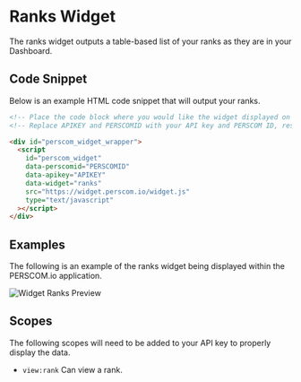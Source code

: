 # Ranks Widget

The ranks widget outputs a table-based list of your ranks as they are in your Dashboard.

## Code Snippet

Below is an example HTML code snippet that will output your ranks.

```html
<!-- Place the code block where you would like the widget displayed on your website. !-->
<!-- Replace APIKEY and PERSCOMID with your API key and PERSCOM ID, respectively. !-->

<div id="perscom_widget_wrapper">
  <script
    id="perscom_widget"
    data-perscomid="PERSCOMID"
    data-apikey="APIKEY"
    data-widget="ranks"
    src="https://widget.perscom.io/widget.js"
    type="text/javascript"
  ></script>
</div>
```

## Examples

The following is an example of the ranks widget being displayed within the PERSCOM.io application.

![Widget Ranks Preview](https://perscom-cdn.s3.amazonaws.com/images/ranks-preview-1.png)

## Scopes

The following scopes will need to be added to your API key to properly display the data.

- `view:rank` Can view a rank.
